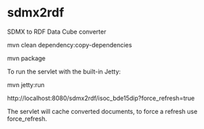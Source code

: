 # sdmx2rdf
SDMX to RDF Data Cube converter

mvn clean dependency:copy-dependencies

mvn package

To run the servlet with the built-in Jetty:

mvn jetty:run

http://localhost:8080/sdmx2rdf/isoc_bde15dip?force_refresh=true

The servlet will cache converted documents, to force a refresh use force_refresh.

